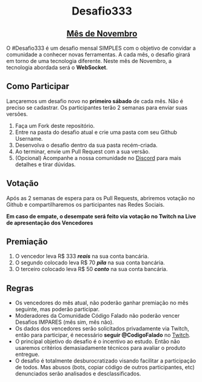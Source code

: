 <h1 align="center">Desafio333</h1>
<h2 align="center"><a  href="2019-Novembro-WebSocket/README.md">Mês de Novembro</a></h2>

O #Desafio333 é um desafio mensal SIMPLES com o objetivo de convidar a comunidade a conhecer novas ferramentas.
A cada mês, o desafio girará em torno de uma tecnologia diferente. Neste mês de Novembro, a tecnologia abordada será o **WebSocket**.

## Como Participar

Lançaremos um desafio novo no **primeiro sábado** de cada mês.
Não é preciso se cadastrar. Os participantes terão 2 semanas para enviar suas versões.

1. Faça um Fork deste repositório.
2. Entre na pasta do desafio atual e crie uma pasta com seu Github Username.
3. Desenvolva o desafio dentro da sua pasta recém-criada.
4. Ao terminar, envie um Pull Request com a sua versão.
5. (Opcional) Acompanhe a nossa comunidade no [Discord](https://discord.gg/CbeEaEe) para mais detalhes e tirar dúvidas.

## Votação

Após as 2 semanas de espera para os Pull Requests, abriremos votação no Github e compartilharemos os participantes nas Redes Sociais.

**Em caso de empate, o desempate será feito via votação no Twitch na Live de apresentação dos Vencedores**

## Premiação

1. O vencedor leva R$ 333 ***reais*** na sua conta bancária.
2. O segundo colocado leva R$ 70 ***pila*** na sua conta bancária.
3. O terceiro colocado leva R$ 50 ***conto*** na sua conta bancária.

## Regras

- Os vencedores do mês atual, não poderão ganhar premiação no mês seguinte, mas poderão participar.
- Moderadores da Comunidade Código Falado não poderão vencer Desafios IMPARES (mês sim, mês não).
- Os dados dos vencedores serão solicitados privadamente via Twitch, então para participar, é necessário **seguir @CodigoFalado** no [Twitch](https://www.twitch.tv/codigofalado).
- O principal objetivo do desafio é o incentivo ao estudo. Então não usaremos critérios demasiadamente técnicos para avaliar o produto entregue.
- O desafio é totalmente desburocratizado visando facilitar a participação de todos. Mas abusos (bots, copiar código de outros participantes, etc) denunciados serão analisados e desclassificados.
